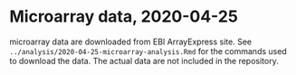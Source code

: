 # Microarray data, 2020-04-25
microarray data are downloaded from EBI ArrayExpress site. See `../analysis/2020-04-25-microarray-analysis.Rmd` for the commands used to download the data. The actual data are not included in the repository.
